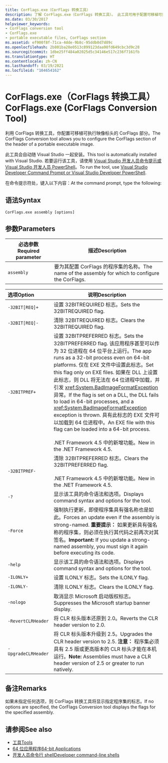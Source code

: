 ```yaml
---
title: CorFlags.exe（CorFlags 转换工具）
description: 了解 CorFlags.exe（CorFlags 转换工具）。 此工具可用于配置可移植可执行映像的标头的 CorFlags 部分。
ms.date: 03/30/2017
helpviewer_keywords:
- CorFlags conversion tool
- CorFlags.exe
- portable executable files, CorFlags section
ms.assetid: ef900f8f-71ca-4dde-9b8c-95ddb0d7d89c
ms.openlocfilehash: 2b801ba28e0513c899123daa98fd649cbc3d9c28
ms.sourcegitcommit: 1dbe25ff484a02025d5c34146e517c236f7161fb
ms.translationtype: HT
ms.contentlocale: zh-CN
ms.lasthandoff: 03/19/2021
ms.locfileid: "104654162"
---
```

# <a name="corflagsexe-corflags-conversion-tool"></a><span data-ttu-id="8e36a-104">CorFlags.exe（CorFlags 转换工具）</span><span class="sxs-lookup"><span data-stu-id="8e36a-104">CorFlags.exe (CorFlags Conversion Tool)</span></span>

<span data-ttu-id="8e36a-105">利用 CorFlags 转换工具，你配置可移植可执行映像标头的 CorFlags 部分。</span><span class="sxs-lookup"><span data-stu-id="8e36a-105">The CorFlags Conversion tool allows you to configure the CorFlags section of the header of a portable executable image.</span></span>  
  
 <span data-ttu-id="8e36a-106">此工具会自动随 Visual Studio 一起安装。</span><span class="sxs-lookup"><span data-stu-id="8e36a-106">This tool is automatically installed with Visual Studio.</span></span> <span data-ttu-id="8e36a-107">若要运行该工具，请使用 [Visual Studio 开发人员命令提示或 Visual Studio 开发人员 PowerShell](/visualstudio/ide/reference/command-prompt-powershell)。</span><span class="sxs-lookup"><span data-stu-id="8e36a-107">To run the tool, use [Visual Studio Developer Command Prompt or Visual Studio Developer PowerShell](/visualstudio/ide/reference/command-prompt-powershell).</span></span>  
  
 <span data-ttu-id="8e36a-108">在命令提示符处，键入以下内容：</span><span class="sxs-lookup"><span data-stu-id="8e36a-108">At the command prompt, type the following:</span></span>  
  
## <a name="syntax"></a><span data-ttu-id="8e36a-109">语法</span><span class="sxs-lookup"><span data-stu-id="8e36a-109">Syntax</span></span>  
  
```console  
CorFlags.exe assembly [options]  
```  
  
## <a name="parameters"></a><span data-ttu-id="8e36a-110">参数</span><span class="sxs-lookup"><span data-stu-id="8e36a-110">Parameters</span></span>  
  
|<span data-ttu-id="8e36a-111">必选参数</span><span class="sxs-lookup"><span data-stu-id="8e36a-111">Required parameter</span></span>|<span data-ttu-id="8e36a-112">描述</span><span class="sxs-lookup"><span data-stu-id="8e36a-112">Description</span></span>|  
|------------------------|-----------------|  
|`assembly`|<span data-ttu-id="8e36a-113">要为其配置 CorFlags 的程序集的名称。</span><span class="sxs-lookup"><span data-stu-id="8e36a-113">The name of the assembly for which to configure the CorFlags.</span></span>|  
  
|<span data-ttu-id="8e36a-114">选项</span><span class="sxs-lookup"><span data-stu-id="8e36a-114">Option</span></span>|<span data-ttu-id="8e36a-115">说明</span><span class="sxs-lookup"><span data-stu-id="8e36a-115">Description</span></span>|  
|:------------|-----------------|  
|`-32BIT[REQ]+`|<span data-ttu-id="8e36a-116">设置 32BITREQUIRED 标志。</span><span class="sxs-lookup"><span data-stu-id="8e36a-116">Sets the 32BITREQUIRED flag.</span></span>|  
|`-32BIT[REQ]-`|<span data-ttu-id="8e36a-117">清除 32BITREQUIRED 标志。</span><span class="sxs-lookup"><span data-stu-id="8e36a-117">Clears the 32BITREQUIRED flag.</span></span>|  
|`-32BITPREF+`|<span data-ttu-id="8e36a-118">设置 32BITPREFERRED 标志。</span><span class="sxs-lookup"><span data-stu-id="8e36a-118">Sets the 32BITPREFERRED flag.</span></span> <span data-ttu-id="8e36a-119">该应用程序甚至可以作为 32 位进程在 64 位平台上运行。</span><span class="sxs-lookup"><span data-stu-id="8e36a-119">The app runs as a 32-bit process even on 64-bit platforms.</span></span> <span data-ttu-id="8e36a-120">仅在 EXE 文件中设置此标志。</span><span class="sxs-lookup"><span data-stu-id="8e36a-120">Set this flag only on EXE files.</span></span> <span data-ttu-id="8e36a-121">如果在 DLL 上设置此标志，则 DLL 将无法在 64 位进程中加载，并引发 <xref:System.BadImageFormatException> 异常。</span><span class="sxs-lookup"><span data-stu-id="8e36a-121">If the flag is set on a DLL, the DLL fails to load in 64-bit processes, and a <xref:System.BadImageFormatException> exception is thrown.</span></span> <span data-ttu-id="8e36a-122">具有此标志的 EXE 文件可以加载到 64 位进程中。</span><span class="sxs-lookup"><span data-stu-id="8e36a-122">An EXE file with this flag can be loaded into a 64-bit process.</span></span><br /><br /> <span data-ttu-id="8e36a-123">.NET Framework 4.5 中的新增功能。</span><span class="sxs-lookup"><span data-stu-id="8e36a-123">New in the .NET Framework 4.5.</span></span>|  
|`-32BITPREF-`|<span data-ttu-id="8e36a-124">清除 32BITPREFERRED 标志。</span><span class="sxs-lookup"><span data-stu-id="8e36a-124">Clears the 32BITPREFERRED flag.</span></span><br /><br /> <span data-ttu-id="8e36a-125">.NET Framework 4.5 中的新增功能。</span><span class="sxs-lookup"><span data-stu-id="8e36a-125">New in the .NET Framework 4.5.</span></span>|  
|`-?`|<span data-ttu-id="8e36a-126">显示该工具的命令语法和选项。</span><span class="sxs-lookup"><span data-stu-id="8e36a-126">Displays command syntax and options for the tool.</span></span>|  
|`-Force`|<span data-ttu-id="8e36a-127">强制执行更新，即使程序集具有强名称也是如此。</span><span class="sxs-lookup"><span data-stu-id="8e36a-127">Forces an update even if the assembly is strong-named.</span></span> <span data-ttu-id="8e36a-128">**重要提示：** 如果更新具有强名称的程序集，则必须在执行其代码之前再次对其签名。</span><span class="sxs-lookup"><span data-stu-id="8e36a-128">**Important:**  If you update a strong-named assembly, you must sign it again before executing its code.</span></span>|  
|`-help`|<span data-ttu-id="8e36a-129">显示该工具的命令语法和选项。</span><span class="sxs-lookup"><span data-stu-id="8e36a-129">Displays command syntax and options for the tool.</span></span>|  
|`-ILONLY+`|<span data-ttu-id="8e36a-130">设置 ILONLY 标志。</span><span class="sxs-lookup"><span data-stu-id="8e36a-130">Sets the ILONLY flag.</span></span>|  
|`-ILONLY-`|<span data-ttu-id="8e36a-131">清除 ILONLY 标志。</span><span class="sxs-lookup"><span data-stu-id="8e36a-131">Clears the ILONLY flag.</span></span>|  
|`-nologo`|<span data-ttu-id="8e36a-132">取消显示 Microsoft 启动版权标志。</span><span class="sxs-lookup"><span data-stu-id="8e36a-132">Suppresses the Microsoft startup banner display.</span></span>|  
|`-RevertCLRHeader`|<span data-ttu-id="8e36a-133">将 CLR 标头版本还原到 2.0。</span><span class="sxs-lookup"><span data-stu-id="8e36a-133">Reverts the CLR header version to 2.0.</span></span>|  
|`-UpgradeCLRHeader`|<span data-ttu-id="8e36a-134">将 CLR 标头版本升级到 2.5。</span><span class="sxs-lookup"><span data-stu-id="8e36a-134">Upgrades the CLR header version to 2.5.</span></span> <span data-ttu-id="8e36a-135">**注意：** 程序集必须具有 2.5 版或更高版本的 CLR 标头才能在本机运行。</span><span class="sxs-lookup"><span data-stu-id="8e36a-135">**Note:**  Assemblies must have a CLR header version of 2.5 or greater to run natively.</span></span>|  
  
## <a name="remarks"></a><span data-ttu-id="8e36a-136">备注</span><span class="sxs-lookup"><span data-stu-id="8e36a-136">Remarks</span></span>  

 <span data-ttu-id="8e36a-137">如果未指定任何选项，则 CorFlags 转换工具将显示指定程序集的标志。</span><span class="sxs-lookup"><span data-stu-id="8e36a-137">If no options are specified, the CorFlags Conversion tool displays the flags for the specified assembly.</span></span>  
  
## <a name="see-also"></a><span data-ttu-id="8e36a-138">请参阅</span><span class="sxs-lookup"><span data-stu-id="8e36a-138">See also</span></span>

- [<span data-ttu-id="8e36a-139">工具</span><span class="sxs-lookup"><span data-stu-id="8e36a-139">Tools</span></span>](index.md)
- [<span data-ttu-id="8e36a-140">64 位应用程序</span><span class="sxs-lookup"><span data-stu-id="8e36a-140">64-bit Applications</span></span>](../64-bit-apps.md)
- [<span data-ttu-id="8e36a-141">开发人员命令行 shell</span><span class="sxs-lookup"><span data-stu-id="8e36a-141">Developer command-line shells</span></span>](/visualstudio/ide/reference/command-prompt-powershell)
